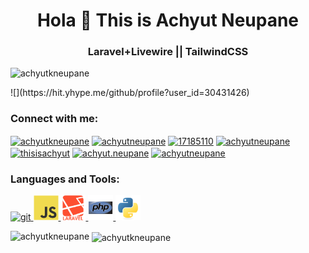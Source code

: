 <h1 align="center">Hola 👋 This is Achyut Neupane</h1>
<h3 align="center">Laravel+Livewire || TailwindCSS</h3>

<p align="left"> <img src="https://komarev.com/ghpvc/?username=achyutkneupane&label=Profile%20views&color=0e75b6&style=flat" alt="achyutkneupane" /> </p>
![](https://hit.yhype.me/github/profile?user_id=30431426)

<h3 align="left">Connect with me:</h3>
<p align="left">
<a href="https://codepen.io/achyutkneupane" target="blank"><img align="center" src="https://raw.githubusercontent.com/rahuldkjain/github-profile-readme-generator/master/src/images/icons/Social/codepen.svg" alt="achyutkneupane" height="30" width="40" /></a>
<a href="https://linkedin.com/in/achyutneupane" target="blank"><img align="center" src="https://raw.githubusercontent.com/rahuldkjain/github-profile-readme-generator/master/src/images/icons/Social/linked-in-alt.svg" alt="achyutneupane" height="30" width="40" /></a>
<a href="https://stackoverflow.com/users/17185110" target="blank"><img align="center" src="https://raw.githubusercontent.com/rahuldkjain/github-profile-readme-generator/master/src/images/icons/Social/stack-overflow.svg" alt="17185110" height="30" width="40" /></a>
<a href="https://kaggle.com/achyutneupane" target="blank"><img align="center" src="https://raw.githubusercontent.com/rahuldkjain/github-profile-readme-generator/master/src/images/icons/Social/kaggle.svg" alt="achyutneupane" height="30" width="40" /></a>
<a href="https://fb.com/thisisachyut" target="blank"><img align="center" src="https://raw.githubusercontent.com/rahuldkjain/github-profile-readme-generator/master/src/images/icons/Social/facebook.svg" alt="thisisachyut" height="30" width="40" /></a>
<a href="https://instagram.com/achyut.neupane" target="blank"><img align="center" src="https://raw.githubusercontent.com/rahuldkjain/github-profile-readme-generator/master/src/images/icons/Social/instagram.svg" alt="achyut.neupane" height="30" width="40" /></a>
<a href="https://www.youtube.com/c/achyutneupane" target="blank"><img align="center" src="https://raw.githubusercontent.com/rahuldkjain/github-profile-readme-generator/master/src/images/icons/Social/youtube.svg" alt="achyutneupane" height="30" width="40" /></a>
</p>

<h3 align="left">Languages and Tools:</h3>
<p align="left"> <a href="https://git-scm.com/" target="_blank" rel="noreferrer"> <img src="https://www.vectorlogo.zone/logos/git-scm/git-scm-icon.svg" alt="git" width="40" height="40"/> </a> <a href="https://developer.mozilla.org/en-US/docs/Web/JavaScript" target="_blank" rel="noreferrer"> <img src="https://raw.githubusercontent.com/devicons/devicon/master/icons/javascript/javascript-original.svg" alt="javascript" width="40" height="40"/> </a> <a href="https://laravel.com/" target="_blank" rel="noreferrer"> <img src="https://raw.githubusercontent.com/devicons/devicon/master/icons/laravel/laravel-plain-wordmark.svg" alt="laravel" width="40" height="40"/> </a> <a href="https://www.php.net" target="_blank" rel="noreferrer"> <img src="https://raw.githubusercontent.com/devicons/devicon/master/icons/php/php-original.svg" alt="php" width="40" height="40"/> </a> <a href="https://www.python.org" target="_blank" rel="noreferrer"> <img src="https://raw.githubusercontent.com/devicons/devicon/master/icons/python/python-original.svg" alt="python" width="40" height="40"/> </a> </p>

<p><img align="left" src="https://github-readme-stats.vercel.app/api/top-langs?username=achyutkneupane&show_icons=true&locale=en&layout=compact" alt="achyutkneupane" /></p>

<p>&nbsp;<img align="center" src="https://github-readme-stats.vercel.app/api?username=achyutkneupane&show_icons=true&locale=en" alt="achyutkneupane" /></p>
